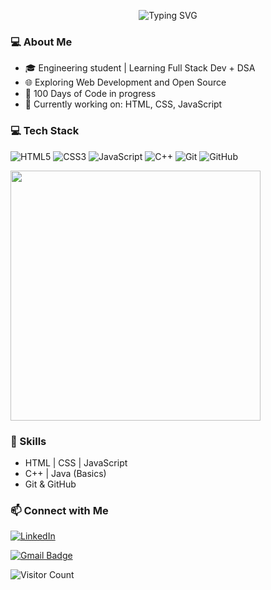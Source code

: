 <p align="center">
  <img src="https://readme-typing-svg.herokuapp.com?font=Fira+Code&size=24&pause=1000&center=true&vCenter=true&width=435&lines=Hi+I'm+Subha+👋;Aspiring+Full+Stack+Dev;+🎯;100DaysOfCode+in+Progress+🔥" alt="Typing SVG" />
</p>
 
### 💻 About Me
- 🎓 Engineering student | Learning Full Stack Dev + DSA
- 🌐 Exploring Web Development and Open Source
- 🎯 100 Days of Code in progress
- 💪 Currently working on: HTML, CSS, JavaScript

### 💻 Tech Stack

![HTML5](https://img.shields.io/badge/-HTML5-E34F26?style=for-the-badge&logo=html5&logoColor=white)
![CSS3](https://img.shields.io/badge/-CSS3-1572B6?style=for-the-badge&logo=css3)
![JavaScript](https://img.shields.io/badge/-JavaScript-F7DF1E?style=for-the-badge&logo=javascript&logoColor=black)
![C++](https://img.shields.io/badge/-C++-00599C?style=for-the-badge&logo=cplusplus&logoColor=white)
![Git](https://img.shields.io/badge/-Git-F05032?style=for-the-badge&logo=git&logoColor=white)
![GitHub](https://img.shields.io/badge/-GitHub-181717?style=for-the-badge&logo=github)

<img src="https://media.giphy.com/media/qgQUggAC3Pfv687qPC/giphy.gif" width="400" />

### 🚀 Skills
- HTML | CSS | JavaScript
- C++ | Java (Basics)
- Git & GitHub

### 📫 Connect with Me

[![LinkedIn](https://img.shields.io/badge/-LinkedIn-blue?style=flat-square&logo=linkedin&logoColor=white)](https://www.linkedin.com/in/subha-maji)

[![Gmail Badge](https://img.shields.io/badge/Email-2018.subhamaji@gmail.com-D14836?style=flat-square&logo=gmail&logoColor=white)](mailto:2018.subhamaji@gmail.com)


![Visitor Count](https://api.countapi.xyz/hit/yourusername/visits?style=flat&label=Profile%20Views)



